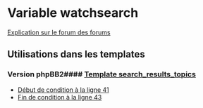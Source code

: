 # Variable watchsearch
[Explication sur le forum des forums](http://forum.forumactif.com/t294113-listing-des-variables#watchsearch)
## Utilisations dans les templates
### Version phpBB2#### [Template search_results_topics](subsilver/search_results_topics.md)
* [Début de condition à la ligne 41](../subsilver/search_results_topics.tpl#L41)
* [Fin de condition à la ligne 43](../subsilver/search_results_topics.tpl#L43)